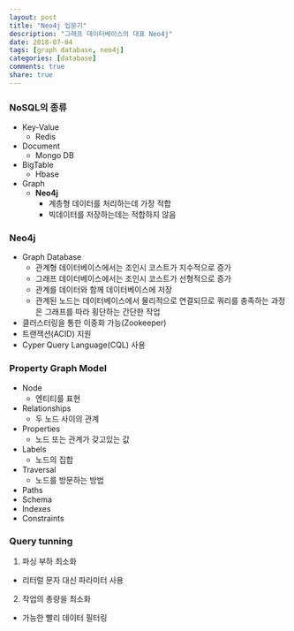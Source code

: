 ```yaml
---
layout: post
title: "Neo4j 입문기"
description: "그래프 데이터베이스의 대표 Neo4j"
date: 2018-07-04
tags: [graph database, neo4j]
categories: [database]
comments: true
share: true
---
```


### NoSQL의 종류
- Key-Value
  - Redis
- Document
  - Mongo DB
- BigTable
  - Hbase
- Graph
  - **Neo4j**
    - 계층형 데이터를 처리하는데 가장 적합
    - 빅데이터를 저장하는데는 적합하지 않음

### Neo4j
- Graph Database
  - 관계형 데이터베이스에서는 조인시 코스트가 지수적으로 증가
  - 그래프 데이터베이스에서는 조인시 코스트가 선형적으로 증가
  - 관계를 데이터와 함께 데이터베이스에 저장
  - 관계된 노드는 데이터베이스에서 물리적으로 연결되므로 쿼리를 충족하는 과정은 그래프를 따라 횡단하는 간단한 작업  
- 클러스터링을 통한 이중화 가능(Zookeeper)
- 트랜잭션(ACID) 지원
- Cyper Query Language(CQL) 사용

### Property Graph Model
- Node
  - 엔티티를 표현
- Relationships
  - 두 노드 사이의 관계
- Properties
  - 노드 또는 관계가 갖고있는 값
- Labels
  - 노드의 집합
- Traversal
  - 노드를 방문하는 방법
- Paths
- Schema
- Indexes
- Constraints

### Query tunning
1. 파싱 부하 최소화
  - 리터럴 문자 대신 파라미터 사용
2. 작업의 총량을 최소화
  - 가능한 빨리 데이터 필터링
